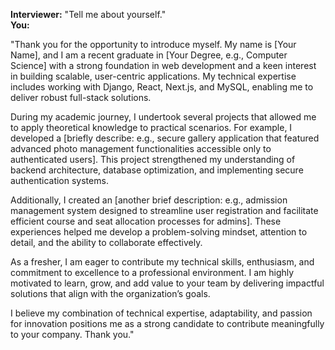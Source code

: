 

**Interviewer:** "Tell me about yourself."  
**You:**  

"Thank you for the opportunity to introduce myself. My name is [Your Name], and I am a recent graduate in [Your Degree, e.g., Computer Science] with a strong foundation in web development and a keen interest in building scalable, user-centric applications. My technical expertise includes working with Django, React, Next.js, and MySQL, enabling me to deliver robust full-stack solutions.  

During my academic journey, I undertook several projects that allowed me to apply theoretical knowledge to practical scenarios. For example, I developed a [briefly describe: e.g., secure gallery application that featured advanced photo management functionalities accessible only to authenticated users]. This project strengthened my understanding of backend architecture, database optimization, and implementing secure authentication systems.  

Additionally, I created an [another brief description: e.g., admission management system designed to streamline user registration and facilitate efficient course and seat allocation processes for admins]. These experiences helped me develop a problem-solving mindset, attention to detail, and the ability to collaborate effectively.  

As a fresher, I am eager to contribute my technical skills, enthusiasm, and commitment to excellence to a professional environment. I am highly motivated to learn, grow, and add value to your team by delivering impactful solutions that align with the organization’s goals.  

I believe my combination of technical expertise, adaptability, and passion for innovation positions me as a strong candidate to contribute meaningfully to your company. Thank you."  

